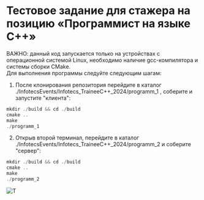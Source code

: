 # Тестовое задание для стажера на позицию «Программист на языке C++»

ВАЖНО: данный код запускается только на устройствах с операционной системой Linux, необходимо наличие gcc-компилятора и системы сборки CMake.  
Для выполнения программы следуйте следующим шагам:  
  
1. После клонирования репозитория перейдите в каталог ./InfotecsEvents/Infotecs_TraineeC++_2024/programm_1 , соберите и запустите "клиента":
```c
mkdir ./build && cd ./build
cmake ..
make
./programm_1
```
2. Открыв второй терминал, перейдите в каталог ./InfotecsEvents/Infotecs_TraineeC++_2024/programm_2 и соберите "сервер":
```c
mkdir ./build && cd ./build
cmake ..
make
./programm_2
```
![T](https://drive.google.com/file/d/12IlqD_20YyAbEr0SAdfHNr9vjmPVCXMS/view)
